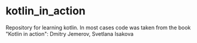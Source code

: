 # kotlin_in_action
Repository for learning kotlin. In most cases code was taken from the book "Kotlin in action": Dmitry Jemerov, Svetlana Isakova
